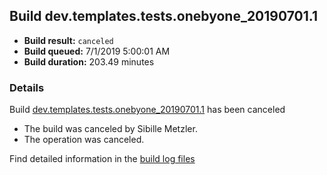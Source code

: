 ## Build dev.templates.tests.onebyone_20190701.1
- **Build result:** `canceled`
- **Build queued:** 7/1/2019 5:00:01 AM
- **Build duration:** 203.49 minutes
### Details
Build [dev.templates.tests.onebyone_20190701.1](https://winappstudio.visualstudio.com/web/build.aspx?pcguid=a4ef43be-68ce-4195-a619-079b4d9834c2&builduri=vstfs%3a%2f%2f%2fBuild%2fBuild%2f29044) has been canceled

+ The build was canceled by Sibille Metzler.
+ The operation was canceled.

Find detailed information in the [build log files](https://uwpctdiags.blob.core.windows.net/buildlogs/dev.templates.tests.onebyone_20190701.1_logs.zip)
